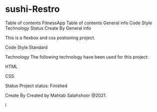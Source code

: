 # sushi-Restro


Table of contents
FitnessApp
Table of contents
General info
Code Style
Technology
Status
Create By
General info

This is a flexbox and css postioning project.

Code Style
Standard

Technology
The following technology have been used for this project:

HTML

CSS

Status
Project status: Finished

Create By
Created by Mahtab Salahshoor @2021.

i[](/Screen%20Shot%202021-12-02%20at%2011.09.00%20PM.png)